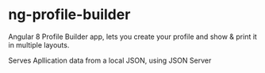 # ng-profile-builder
Angular 8 Profile Builder app, lets you create your profile and show &amp; print it in multiple layouts.

Serves Apllication data from a local JSON, using JSON Server

